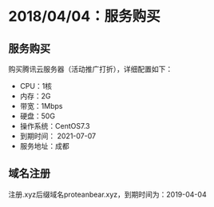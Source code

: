 # 2018/04/04：服务购买

## 服务购买
购买腾讯云服务器（活动推广打折），详细配置如下：

- CPU：1核
- 内存：2G
- 带宽：1Mbps
- 硬盘：50G
- 操作系统：CentOS7.3
- 到期时间：	2021-07-07
- 服务地址：成都

## 域名注册
注册.xyz后缀域名proteanbear.xyz，到期时间为：2019-04-04  